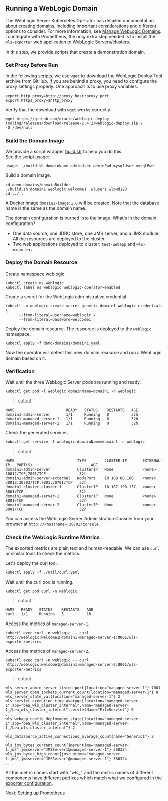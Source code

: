 ## Running a WebLogic Domain
The WebLogic Server Kubernetes Operator has detailed documentation about creating domains, including important considerations and different options to consider. For more information, see [Manage WebLogic Domains](https://oracle.github.io/weblogic-kubernetes-operator/userguide/managing-domains/). To integrate with Prometheus, the only extra step needed is to install the `wls-exporter` web application to WebLogic Servers/clusters.

In this step, we provide scripts that create a demonstration domain.

### Set Proxy Before Run
In the following scripts, we use `wget` to download the WebLogic Deploy Tool archive from GitHub. If you are behind a proxy, you need to configure the proxy settings properly. One approach is to use proxy variables:
```
export http_proxy=http://proxy_host:proxy_port
export https_proxy=$http_proxy
```
Verify that the download with `wget` works correctly.
```
wget https://github.com/oracle/weblogic-deploy-tooling/releases/download/release-2.4.2/weblogic-deploy.zip \
-O /dev/null
```

### Build the Domain Image
We provide a script wrapper [build.sh](../demo-domains/domainBuilder/build.sh) to help you do this.  
See the script usage:
```
usage: ./build.sh domainName adminUser adminPwd mysqlUser mysqlPwd
```
Build a domain image.
```
cd demo-domains/domainBuilder
./build.sh domain1 weblogic welcome1  wluser1 wlpwd123
cd ../..
```
A Docker image `domain1-image:1.0` will be created. Note that the database name is the same as the domain name.

The domain configuration is burned into the image. What's in the domain configuration?
- One data source, one JDBC store, one JMS server, and a JMS module. All the resources are deployed to the cluster.
- Two web applications deployed to cluster: `test-webapp` and `wls-exporter`.  

### Deploy the Domain Resource
Create namespace weblogic
```
kubectl create ns weblogic
kubectl label ns weblogic weblogic-operator=enabled
```
Create a secret for the WebLogic administrative credential.
```
kubectl -n weblogic create secret generic domain1-weblogic-credentials \
      --from-literal=username=weblogic \
      --from-literal=password=welcome1
```
Deploy the domain resource. The resource is deployed to the `weblogic` namespace.
```
kubectl apply -f demo-domains/domain1.yaml
```
Now the operator will detect this new domain resource and run a WebLogic domain based on it.

### Verification
Wait until the three WebLogic Server pods are running and ready.
```
kubectl get pod -l weblogic.domainName=domain1 -n weblogic
```
> output
```
NAME                       READY   STATUS    RESTARTS   AGE
domain1-admin-server       1/1     Running   0          32h
domain1-managed-server-1   1/1     Running   0          32h
domain1-managed-server-2   1/1     Running   0          32h
```
Check the generated services.
```
kubectl get service -l weblogic.domainName=domain1 -n weblogic
```
> output
```
NAME                            TYPE        CLUSTER-IP       EXTERNAL-IP   PORT(S)                          AGE
domain1-admin-server            ClusterIP   None             <none>        30012/TCP,7001/TCP               32h
domain1-admin-server-external   NodePort    10.109.88.166    <none>        30012:30703/TCP,7001:30701/TCP   32h
domain1-cluster-cluster-1       ClusterIP   10.107.190.137   <none>        8001/TCP                         32h
domain1-managed-server-1        ClusterIP   None             <none>        8001/TCP                         32h
domain1-managed-server-2        ClusterIP   None             <none>        8001/TCP                         32h
```

You can access the WebLogic Server Administration Console from your browser at `http://<hostname>:30701/console`.

### Check the WebLogic Runtime Metrics
The exported metrics are plain text and human-readable. We can use `curl` or similar tools to check the metrics.

Let's deploy the curl tool.
```
kubectl apply -f ./util/curl.yaml
```
Wait until the curl pod is running.
```
kubectl get pod curl -n weblogic
```
> output
```
NAME   READY   STATUS    RESTARTS   AGE
curl   1/1     Running   5          1h
```
Access the metrics of `managed-server-1`.
```
kubectl exec curl -n weblogic -- curl http://weblogic:welcome1@domain1-managed-server-1:8001/wls-exporter/metrics
```
Access the metrics of `managed-server-2`.
```
kubectl exec curl -n weblogic -- curl http://weblogic:welcome1@domain1-managed-server-2:8001/wls-exporter/metrics
```
> output
```
wls_server_admin_server_listen_port{location="managed-server-1"} 7001
wls_server_open_sockets_current_count{location="managed-server-1"} 8
wls_server_state_val{location="managed-server-1"} 2
wls_servlet_execution_time_average{location="managed-server-1",app="bea_wls_cluster_internal",name="managed-server-1_/bea_wls_cluster_internal",servletName="FileServlet"} 0
...
wls_webapp_config_deployment_state{location="managed-server-1",app="bea_wls_cluster_internal",name="managed-server-1_/bea_wls_cluster_internal"} 2
...
wls_datasource_active_connections_average_count{name="Generic1"} 2
...
wls_jms_bytes_current_count{jmsruntime="managed-server-1.jms",jmsserver="JMSServer1@managed-server-1"} 360324
wls_jms_bytes_high_count{jmsruntime="managed-server-1.jms",jmsserver="JMSServer1@managed-server-1"} 360324
...
```
All the metric names start with "wls_" and the metric names of different components have different prefixes which match what we configured in the [exporter configuration](../dashboard/exporter-config.yaml).

Next: [Setting up Prometheus](05-prometheus.md)
